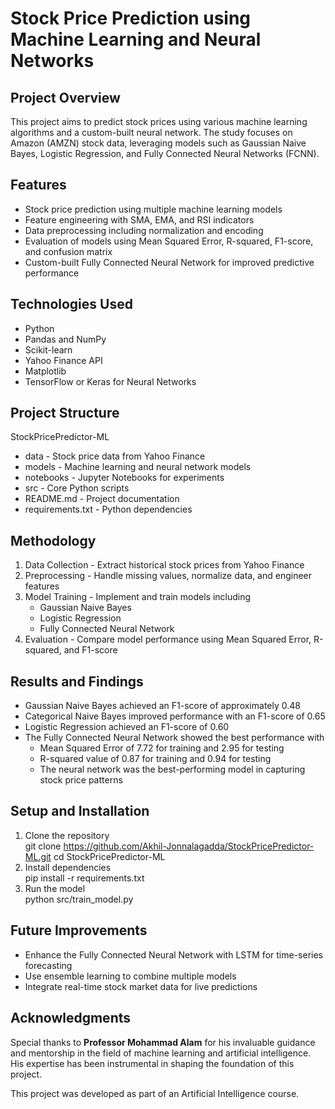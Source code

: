 
# Stock Price Prediction using Machine Learning and Neural Networks  

## Project Overview  
This project aims to predict stock prices using various machine learning algorithms and a custom-built neural network. The study focuses on Amazon (AMZN) stock data, leveraging models such as Gaussian Naive Bayes, Logistic Regression, and Fully Connected Neural Networks (FCNN).  

## Features  
- Stock price prediction using multiple machine learning models  
- Feature engineering with SMA, EMA, and RSI indicators  
- Data preprocessing including normalization and encoding  
- Evaluation of models using Mean Squared Error, R-squared, F1-score, and confusion matrix  
- Custom-built Fully Connected Neural Network for improved predictive performance  

## Technologies Used  
- Python  
- Pandas and NumPy  
- Scikit-learn  
- Yahoo Finance API  
- Matplotlib  
- TensorFlow or Keras for Neural Networks  

## Project Structure  
StockPricePredictor-ML  
- data - Stock price data from Yahoo Finance  
- models - Machine learning and neural network models  
- notebooks - Jupyter Notebooks for experiments  
- src - Core Python scripts  
- README.md - Project documentation  
- requirements.txt - Python dependencies  
    

## Methodology  
1. Data Collection - Extract historical stock prices from Yahoo Finance  
2. Preprocessing - Handle missing values, normalize data, and engineer features  
3. Model Training - Implement and train models including  
   - Gaussian Naive Bayes  
   - Logistic Regression  
   - Fully Connected Neural Network  
4. Evaluation - Compare model performance using Mean Squared Error, R-squared, and F1-score  

## Results and Findings  
- Gaussian Naive Bayes achieved an F1-score of approximately 0.48  
- Categorical Naive Bayes improved performance with an F1-score of 0.65  
- Logistic Regression achieved an F1-score of 0.60  
- The Fully Connected Neural Network showed the best performance with  
  - Mean Squared Error of 7.72 for training and 2.95 for testing  
  - R-squared value of 0.87 for training and 0.94 for testing  
  - The neural network was the best-performing model in capturing stock price patterns  

## Setup and Installation  
1. Clone the repository  
   git clone https://github.com/Akhil-Jonnalagadda/StockPricePredictor-ML.git 
   cd StockPricePredictor-ML  
2. Install dependencies  
   pip install -r requirements.txt  
3. Run the model  
   python src/train_model.py  

## Future Improvements  
- Enhance the Fully Connected Neural Network with LSTM for time-series forecasting  
- Use ensemble learning to combine multiple models  
- Integrate real-time stock market data for live predictions  

## Acknowledgments  
Special thanks to **Professor Mohammad Alam** for his invaluable guidance and mentorship in the field of machine learning and artificial intelligence. His expertise has been instrumental in shaping the foundation of this project.  

This project was developed as part of an Artificial Intelligence course.  
